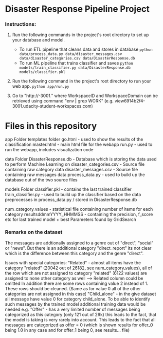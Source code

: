 # Disaster Response Pipeline Project

### Instructions:
1. Run the following commands in the project's root directory to set up your database and model.

    - To run ETL pipeline that cleans data and stores in database
        `python data/process_data.py data/disaster_messages.csv data/disaster_categories.csv data/DisasterResponse.db`
    - To run ML pipeline that trains classifier and saves
        `python models/train_classifier.py data/DisasterResponse.db models/classifier.pkl`

2. Run the following command in the project's root directory to run your web app.
    `python app/run.py`

3. Go to "http://<WORKSPACESPACEID>-3001.<WORKSPACEDOMAIN>" where WorkspaceID and WorkspaceDomain can be retrieved using command "env | grep WORK"
(e.g. view6914b2f4-3001.udacity-student-workspaces.com)

# Files in this repository
  app Folder
  	templates folder
  		go.html - used to show the results of the classification
  		master.html - main html file for the webapp
  	run.py - used to run the webapp, includes visualization code
  
  data Folder
  	DisasterResponse.db - Database which is storing the data used to perform Machine Learning on
  	disaster_categories.csv - Source file containing raw category data
  	disaster_messages.csv - Source file containing raw messages data
  	process_data.py - used to build up the database out of the two source files
  
  models Folder
  	classifier.pkl - contains the last trained classifier
  	train_classifier.py - used to build up the classifier based on the data preprocesses in process_data.py / stored in DisasterResponse.db

  num_category_values - statistical file containing number of items for each category
  resultsddmmYYYY_HHMMSS - containing the precision, f_score etc for last trained model + best Parameters found by GridSearch
  

  
  
  
### Remarks on the dataset
The messages are addtionally assigned to a genre out of "direct", "social" or "news". But there is an additional category "direct_report" its not clear which is the difference between this category 
  and the genre "direct".
  
Issues with special categories: 
  "Related" - almost all items have the category "related" (20042 out of 26182, see num_category_values), all of the row which are not assigned to category "related" (6122 values)
				are assigned to none other category as well --> Related column could be omitted
  			In addition there are some rows containing value 2 instead of 1. These rows should be cleaned. (Same as for value 0 all of the other categories are not assigned in this case)
  "Child_alone" - in the give dataset all message have value 0 for category child_alone. To be able to identify such messages by the trained model additional training data would be needed
  e.g. "Offer" - has a very limited number of messages being categorized as this category (only 121 out of 26k) this leads to the fact, that the model is taking is very rarely into account.
  			This leads to the fact that all messages are categorized as offer = 0 (which is shown results for offer_0 being 1.0 in any case and for offer_1 being 0, see results... file)
  

